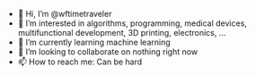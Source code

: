 - 👋 Hi, I’m @wftimetraveler
- 👀 I’m interested in algorithms, programming, medical devices, multifunctional development, 3D printing, electronics, ...
- 🌱 I’m currently learning machine learning
- 💞️ I’m looking to collaborate on nothing right now
- 📫 How to reach me: Can be hard

<!---
wftimetraveler/wftimetraveler is a ✨ special ✨ repository because its `README.md` (this file) appears on your GitHub profile.
You can click the Preview link to take a look at your changes.
--->
